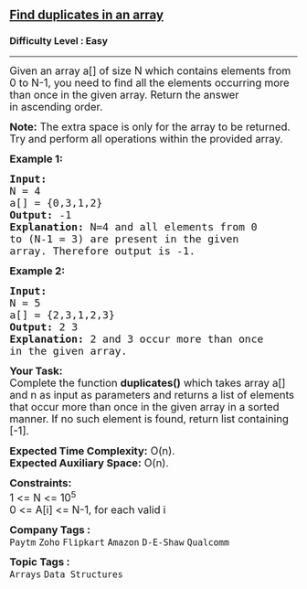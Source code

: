 <h2><a href="https://practice.geeksforgeeks.org/problems/find-duplicates-in-an-array/1?page=1&status[]=unsolved&category[]=Arrays&curated[]=2&sortBy=submissions">Find duplicates in an array</a></h2><h3>Difficulty Level : Easy</h3><hr><div class="problems_problem_content__Xm_eO"><p><span style="font-size: 18px;">Given an array a[] of size N which contains elements from 0 to N-1, you need to find all the elements occurring more than once in the given array. Return the answer in&nbsp;ascending order.</span></p>
<p><span style="font-size: 18px;"><strong>Note:</strong> The extra space is only for the array to be returned.<br>Try and perform all operations within the provided array.&nbsp;</span></p>
<p><span style="font-size: 18px;"><strong>Example 1:</strong></span></p>
<pre><span style="font-size: 18px;"><strong>Input:
</strong>N = 4
a[] = {0,3,1,2}
<strong>Output: </strong>-1<strong>
Explanation: </strong>N=4 and all elements from 0
to (N-1 = 3) are present in the given
array. Therefore output is -1.</span>
</pre>
<p><span style="font-size: 18px;"><strong>Example 2:</strong></span></p>
<pre><span style="font-size: 18px;"><strong>Input:
</strong>N = 5
a[] = {2,3,1,2,3}
<strong>Output: </strong>2 3&nbsp;<strong>
Explanation: </strong>2 and 3 occur more than once
in the given array.</span></pre>
<p><span style="font-size: 18px;"><strong>Your Task:</strong><br>Complete the function <strong>duplicates()</strong>&nbsp;which takes array a[] and n as input as parameters and returns a list of elements that occur more than once in the given array in a sorted manner. If no such element is found, return list containing [-1].&nbsp;</span></p>
<p><span style="font-size: 18px;"><strong>Expected Time Complexity:</strong> O(n).<br><strong>Expected Auxiliary Space:</strong> O(n).</span></p>
<p><span style="font-size: 18px;"><strong>Constraints:</strong><br>1 &lt;= N &lt;= 10<sup>5</sup><br>0 &lt;= A[i] &lt;= N-1, for each valid i</span></p></div><p><span style=font-size:18px><strong>Company Tags : </strong><br><code>Paytm</code>&nbsp;<code>Zoho</code>&nbsp;<code>Flipkart</code>&nbsp;<code>Amazon</code>&nbsp;<code>D-E-Shaw</code>&nbsp;<code>Qualcomm</code>&nbsp;<br><p><span style=font-size:18px><strong>Topic Tags : </strong><br><code>Arrays</code>&nbsp;<code>Data Structures</code>&nbsp;